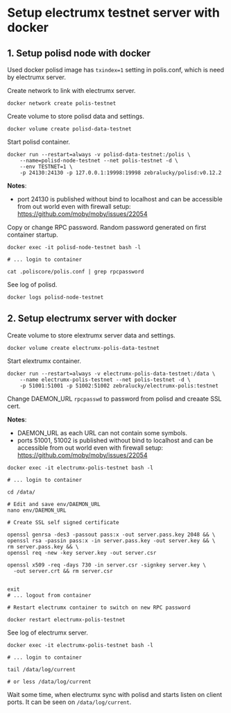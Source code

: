 # Setup electrumx testnet server with docker

## 1. Setup polisd node with docker

Used docker polisd image has `txindex=1` setting in polis.conf,
which is need by electrumx server.

Create network to link with electrumx server.

```
docker network create polis-testnet
```

Create volume to store polisd data and settings.

```
docker volume create polisd-data-testnet
```

Start polisd container.

```
docker run --restart=always -v polisd-data-testnet:/polis \
    --name=polisd-node-testnet --net polis-testnet -d \
    --env TESTNET=1 \
    -p 24130:24130 -p 127.0.0.1:19998:19998 zebralucky/polisd:v0.12.2
```

**Notes**:
 - port 24130 is published without bind to localhost and can be
 accessible from out world even with firewall setup:
 https://github.com/moby/moby/issues/22054

Copy or change RPC password. Random password generated
on first container startup.

```
docker exec -it polisd-node-testnet bash -l

# ... login to container

cat .poliscore/polis.conf | grep rpcpassword
```

See log of polisd.

```
docker logs polisd-node-testnet
```

## 2. Setup electrumx server with docker

Create volume to store elextrumx server data and settings.

```
docker volume create electrumx-polis-data-testnet
```

Start elextrumx container.

```
docker run --restart=always -v electrumx-polis-data-testnet:/data \
    --name electrumx-polis-testnet --net polis-testnet -d \
    -p 51001:51001 -p 51002:51002 zebralucky/electrumx-polis:testnet
```

Change DAEMON_URL `rpcpasswd` to password from polisd and creaate SSL cert.

**Notes**:
 - DAEMON_URL as each URL can not contain some symbols.
 - ports 51001, 51002 is published without bind to localhost and can be
 accessible from out world even with firewall setup:
 https://github.com/moby/moby/issues/22054

```
docker exec -it electrumx-polis-testnet bash -l

# ... login to container

cd /data/

# Edit and save env/DAEMON_URL
nano env/DAEMON_URL

# Create SSL self signed certificate

openssl genrsa -des3 -passout pass:x -out server.pass.key 2048 && \
openssl rsa -passin pass:x -in server.pass.key -out server.key && \
rm server.pass.key && \
openssl req -new -key server.key -out server.csr

openssl x509 -req -days 730 -in server.csr -signkey server.key \
  -out server.crt && rm server.csr


exit
# ... logout from container

# Restart electrumx container to switch on new RPC password

docker restart electrumx-polis-testnet
```

See log of electrumx server.

```
docker exec -it electrumx-polis-testnet bash -l

# ... login to container

tail /data/log/current

# or less /data/log/current
```

Wait some time, when electrumx sync with polisd and
starts listen on client ports. It can be seen on `/data/log/current`.
